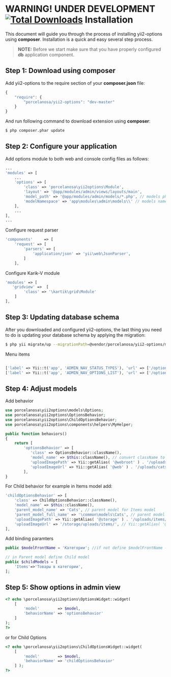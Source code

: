 **WARNING! UNDER DEVELOPMENT**
[![Total Downloads](https://poser.pugx.org/porcelanosa/yii2-options/downloads)](https://packagist.org/packages/porcelanosa/yii2-options)
Installation
============

This document will guide you through the process of installing yii2-options using **composer**. Installation is a quick and
easy several step process.

> **NOTE:** Before we start make sure that you have properly configured **db** application component.


Step 1: Download using composer
-------------------------------

Add yii2-options to the require section of your **composer.json** file:

```js
{
    "require": {
        "porcelanosa/yii2-options": "dev-master"
    }
}
```

And run following command to download extension using **composer**:

```bash
$ php composer.phar update
```

Step 2: Configure your application
----------------------------------

Add options module to both web and console config files as follows:

```php
...
'modules' => [
    ...
    'options' => [
        'class' => 'porcelanosa\yii2options\Module',
        'layout' => '@app/modules/admin/views/layouts/main',
        'model_path' => '@app/modules/admin/models/*.php', // models php files
        'modelNamespace' => 'app\modules\admin\models\\' // models namespace
    ],
    ...
],
...
```
Configure request parser
```php
'components'     => [
    'request' => [
        'parsers' => [
            'application/json' => 'yii\web\JsonParser',
        ]
    ],
```

Configure Karik-V module
```php
'modules' => [
   'gridview' =>  [
        'class' => '\kartik\grid\Module'
    ]
],
```

Step 3: Updating database schema
--------------------------------
After you downloaded and configured yii2-options, the last thing you need to do is updating your database schema by applying
the migration:

```bash
$ php yii migrate/up --migrationPath=@vendor/porcelanosa/yii2-options/migrations
```

Menu items
```php

['label' => Yii::t('app', 'ADMIN_NAV_STATUS_TYPES'), 'url' => ['/options/optiontypes/index']],
['label' => Yii::t('app', 'ADMIN_NAV_OPTIONS_LIST'), 'url' => ['/options/optionslist/index']],
```

Step 4: Adjust models
---------------------
Add behavior
```php
use porcelanosa\yii2options\models\Options;
use porcelanosa\yii2options\OptionsBehavior;
use porcelanosa\yii2options\ChildOptionsBehavior;
use porcelanosa\yii2options\components\helpers\MyHelper;

public function behaviors()
{
    return [
        'optionsBehavior' => [
           'class' => OptionsBehavior::className(),
           'model_name' => $this::className(), // convert className to model name without namespace
           'uploadImagePath' => Yii::getAlias( '@webroot' ) . '/uploads/cats/', // alias of upload folder
           'uploadImageUrl' => Yii::getAlias( '@web' ) . '/uploads/cats/', // alias of upload folder
        ],
}
```
For Child behavior
for example in Items model add:
```php
'childOptionsBehavior' => [
    'class' => ChildOptionsBehavior::className(),
    'model_name' => $this::className(),
    'parent_model_name' => 'Cats', // parent model for Items model
    'parent_model_full_name' => '\common\models\Cats', // parent model for Items model
    'uploadImagePath' => Yii::getAlias( '@storage' ) . '/uploads/items/', // alias of upload folder
    'uploadImageUrl' => '/storage/uploads/items/', // Yii::getAlias( '@storageUrl' ) . alias of upload folder
],
```

Add binding paramters
```php
public $modelFrontName = 'Категории'; //if not define $modelFrontName - not show in dropdown list in optionslist controller

// in Parent model define Child model		
public $childModels = [
    'Items'=>'Товары в категории',
];
```


Step 5: Show options in admin view
-----------------------------------
```php 
<? echo \porcelanosa\yii2options\OptionsWidget::widget(
    [
        'model'        => $model,
        'behaviorName' => 'optionsBehavior'
    ] 
);
?>
```
or for Child Options
```php	
<? echo \porcelanosa\yii2options\ChildOptionsWidget::widget(
    [
        'model'        => $model,
        'behaviorName' => 'childOptionsBehavior'
    ] );
?>
```
